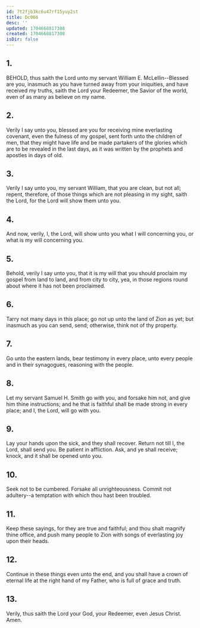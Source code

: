 ```yaml
---
id: 7t2fjb3kc6u47rf15yuy2st
title: Dc066
desc: ''
updated: 1704668817308
created: 1704668817308
isDir: false
---
```

## 1.
BEHOLD, thus saith the Lord unto my servant William E. McLellin--Blessed are you, inasmuch as you have turned away from your iniquities, and have received my truths, saith the Lord your Redeemer, the Savior of the world, even of as many as believe on my name.
## 2.
Verily I say unto you, blessed are you for receiving mine everlasting covenant, even the fulness of my gospel, sent forth unto the children of men, that they might have life and be made partakers of the glories which are to be revealed in the last days, as it was written by the prophets and apostles in days of old.
## 3.
Verily I say unto you, my servant William, that you are clean, but not all; repent, therefore, of those things which are not pleasing in my sight, saith the Lord, for the Lord will show them unto you.
## 4.
And now, verily, I, the Lord, will show unto you what I will concerning you, or what is my will concerning you.
## 5.
Behold, verily I say unto you, that it is my will that you should proclaim my gospel from land to land, and from city to city, yea, in those regions round about where it has not been proclaimed.
## 6.
Tarry not many days in this place; go not up unto the land of Zion as yet; but inasmuch as you can send, send; otherwise, think not of thy property.
## 7.
Go unto the eastern lands, bear testimony in every place, unto every people and in their synagogues, reasoning with the people.
## 8.
Let my servant Samuel H. Smith go with you, and forsake him not, and give him thine instructions; and he that is faithful shall be made strong in every place; and I, the Lord, will go with you.
## 9.
Lay your hands upon the sick, and they shall recover. Return not till I, the Lord, shall send you. Be patient in affliction. Ask, and ye shall receive; knock, and it shall be opened unto you.
## 10.
Seek not to be cumbered. Forsake all unrighteousness. Commit not adultery--a temptation with which thou hast been troubled.
## 11.
Keep these sayings, for they are true and faithful; and thou shalt magnify thine office, and push many people to Zion with songs of everlasting joy upon their heads.
## 12.
Continue in these things even unto the end, and you shall have a crown of eternal life at the right hand of my Father, who is full of grace and truth.
## 13.
Verily, thus saith the Lord your God, your Redeemer, even Jesus Christ. Amen.

